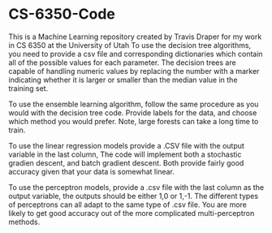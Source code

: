 # CS-6350-Code
This is a Machine Learning repository created by Travis Draper for my work in CS 6350 at the University of Utah
To use the decision tree algorithms, you need to provide a csv file and corresponding dictionaries which contain all of the possible values for each parameter.  The decision trees are capable of handling numeric values by replacing the number with a marker indicating whether it is larger or smaller than the median value in the training set.

To use the ensemble learning algorithm, follow the same procedure as you would with the decision tree code.  Provide labels for the data, and choose which method you would prefer.  Note, large forests can take a long time to train.

To use the linear regression models provide a .CSV file with the output variable in the last column, The code will implement both a stochastic gradien descent, and batch gradient descent.  Both provide fairly good accuracy given that your data is somewhat linear.  


To use the perceptron models, provide a .csv file with the last column as the output variable, the outputs should be either 1,0 or 1,-1.  The different types of perceptrons can all adapt to the same type of .csv file.  You are more likely to get good accuracy out of the more complicated multi-perceptron methods.
